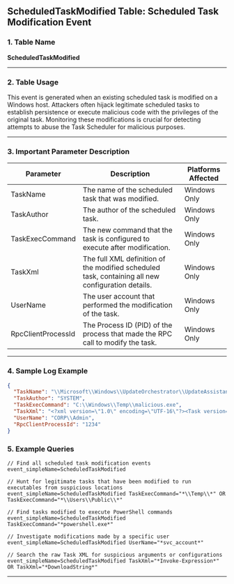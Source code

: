 ## ScheduledTaskModified Table: Scheduled Task Modification Event

### 1. Table Name
**ScheduledTaskModified**

---

### 2. Table Usage
This event is generated when an existing scheduled task is modified on a Windows host. Attackers often hijack legitimate scheduled tasks to establish persistence or execute malicious code with the privileges of the original task. Monitoring these modifications is crucial for detecting attempts to abuse the Task Scheduler for malicious purposes.

---

### 3. Important Parameter Description

| Parameter | Description | Platforms Affected |
|---|---|---|
| TaskName | The name of the scheduled task that was modified. | Windows Only |
| TaskAuthor | The author of the scheduled task. | Windows Only |
| TaskExecCommand | The new command that the task is configured to execute after modification. | Windows Only |
| TaskXml | The full XML definition of the modified scheduled task, containing all new configuration details. | Windows Only |
| UserName | The user account that performed the modification of the task. | Windows Only |
| RpcClientProcessId | The Process ID (PID) of the process that made the RPC call to modify the task. | Windows Only |

---

### 4. Sample Log Example

```json
{
  "TaskName": "\\Microsoft\\Windows\\UpdateOrchestrator\\UpdateAssistant",
  "TaskAuthor": "SYSTEM",
  "TaskExecCommand": "C:\\Windows\\Temp\\malicious.exe",
  "TaskXml": "<?xml version=\"1.0\" encoding=\"UTF-16\"?><Task version=\"1.3\" xmlns=\"[http://schemas.microsoft.com/windows/2004/02/mit/task](http://schemas.microsoft.com/windows/2004/02/mit/task)\">...</Task>",
  "UserName": "CORP\\Admin",
  "RpcClientProcessId": "1234"
}
```

### 5. Example Queries
```xql
// Find all scheduled task modification events
event_simpleName=ScheduledTaskModified

// Hunt for legitimate tasks that have been modified to run executables from suspicious locations
event_simpleName=ScheduledTaskModified TaskExecCommand="*\\Temp\\*" OR TaskExecCommand="*\\Users\\Public\\*"

// Find tasks modified to execute PowerShell commands
event_simpleName=ScheduledTaskModified TaskExecCommand="*powershell.exe*"

// Investigate modifications made by a specific user
event_simpleName=ScheduledTaskModified UserName="*svc_account*"

// Search the raw Task XML for suspicious arguments or configurations
event_simpleName=ScheduledTaskModified TaskXml="*Invoke-Expression*" OR TaskXml="*DownloadString*"
```
---
